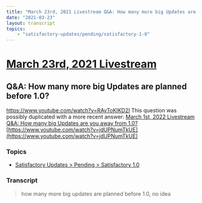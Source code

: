 ```yaml
---
title: "March 23rd, 2021 Livestream Q&A: How many more big Updates are planned before 1.0?"
date: "2021-03-23"
layout: transcript
topics:
    - "satisfactory-updates/pending/satisfactory-1-0"
---
```

# [March 23rd, 2021 Livestream](../2021-03-23.md)
## Q&A: How many more big Updates are planned before 1.0?
https://www.youtube.com/watch?v=RAyToKIKD2I
This question was possibly duplicated with a more recent answer: [March 1st, 2022 Livestream Q&A: How many big Updates are you away from 1.0?](./yt-jdUPNumTkUE.md) [https://www.youtube.com/watch?v=jdUPNumTkUE](https://www.youtube.com/watch?v=jdUPNumTkUE)


### Topics
* [Satisfactory Updates > Pending > Satisfactory 1.0](../topics/satisfactory-updates/pending/satisfactory-1-0.md)

### Transcript

> how many more big updates are planned before 1.0, no idea
